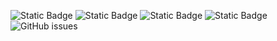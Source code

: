 ![Static Badge](https://img.shields.io/badge/blacklists-60-000000) ![Static Badge](https://img.shields.io/badge/blacklisted-2781669-cc0000) ![Static Badge](https://img.shields.io/badge/whitelisted-2242-00CC00) ![Static Badge](https://img.shields.io/badge/streaming_blacklist-28106-000000) ![GitHub issues](https://img.shields.io/github/issues/fabriziosalmi/blacklists)
